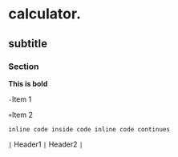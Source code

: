 # calculator.

## subtitle

### Section

**This is bold**

`-`Item 1

`+`Item 2

```inline code inside code inline code continues```

` | ` Header1 `|` Header2 `|`
